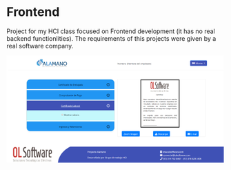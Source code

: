# Frontend
Project for my HCI class focused on Frontend development (it has no real backend functionlities). The requirements of this projects were given by a real software company.

![Example](frontend2.png)
